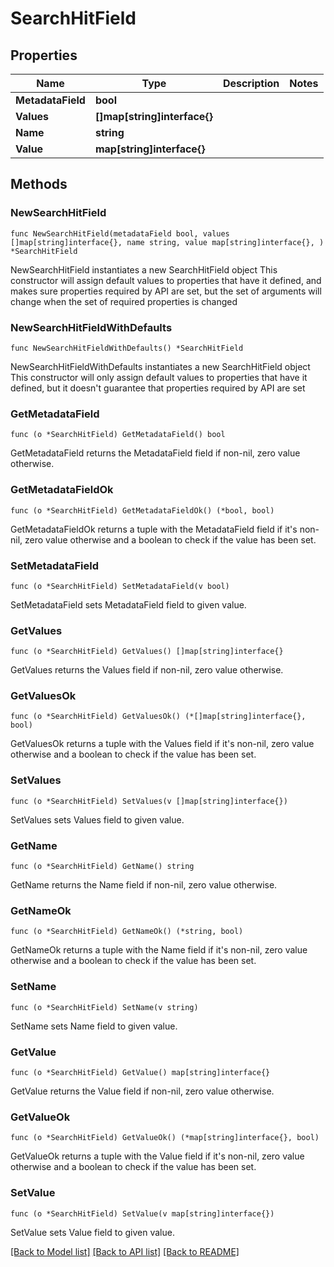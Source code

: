 # SearchHitField

## Properties

Name | Type | Description | Notes
------------ | ------------- | ------------- | -------------
**MetadataField** | **bool** |  | 
**Values** | **[]map[string]interface{}** |  | 
**Name** | **string** |  | 
**Value** | **map[string]interface{}** |  | 

## Methods

### NewSearchHitField

`func NewSearchHitField(metadataField bool, values []map[string]interface{}, name string, value map[string]interface{}, ) *SearchHitField`

NewSearchHitField instantiates a new SearchHitField object
This constructor will assign default values to properties that have it defined,
and makes sure properties required by API are set, but the set of arguments
will change when the set of required properties is changed

### NewSearchHitFieldWithDefaults

`func NewSearchHitFieldWithDefaults() *SearchHitField`

NewSearchHitFieldWithDefaults instantiates a new SearchHitField object
This constructor will only assign default values to properties that have it defined,
but it doesn't guarantee that properties required by API are set

### GetMetadataField

`func (o *SearchHitField) GetMetadataField() bool`

GetMetadataField returns the MetadataField field if non-nil, zero value otherwise.

### GetMetadataFieldOk

`func (o *SearchHitField) GetMetadataFieldOk() (*bool, bool)`

GetMetadataFieldOk returns a tuple with the MetadataField field if it's non-nil, zero value otherwise
and a boolean to check if the value has been set.

### SetMetadataField

`func (o *SearchHitField) SetMetadataField(v bool)`

SetMetadataField sets MetadataField field to given value.


### GetValues

`func (o *SearchHitField) GetValues() []map[string]interface{}`

GetValues returns the Values field if non-nil, zero value otherwise.

### GetValuesOk

`func (o *SearchHitField) GetValuesOk() (*[]map[string]interface{}, bool)`

GetValuesOk returns a tuple with the Values field if it's non-nil, zero value otherwise
and a boolean to check if the value has been set.

### SetValues

`func (o *SearchHitField) SetValues(v []map[string]interface{})`

SetValues sets Values field to given value.


### GetName

`func (o *SearchHitField) GetName() string`

GetName returns the Name field if non-nil, zero value otherwise.

### GetNameOk

`func (o *SearchHitField) GetNameOk() (*string, bool)`

GetNameOk returns a tuple with the Name field if it's non-nil, zero value otherwise
and a boolean to check if the value has been set.

### SetName

`func (o *SearchHitField) SetName(v string)`

SetName sets Name field to given value.


### GetValue

`func (o *SearchHitField) GetValue() map[string]interface{}`

GetValue returns the Value field if non-nil, zero value otherwise.

### GetValueOk

`func (o *SearchHitField) GetValueOk() (*map[string]interface{}, bool)`

GetValueOk returns a tuple with the Value field if it's non-nil, zero value otherwise
and a boolean to check if the value has been set.

### SetValue

`func (o *SearchHitField) SetValue(v map[string]interface{})`

SetValue sets Value field to given value.



[[Back to Model list]](../README.md#documentation-for-models) [[Back to API list]](../README.md#documentation-for-api-endpoints) [[Back to README]](../README.md)


